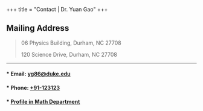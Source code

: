 +++
title = "Contact | Dr. Yuan Gao"
+++
## Mailing Address

> 06 Physics Building, Durham, NC 27708
>
> 120 Science Drive, Durham, NC 27708

---

#### * Email: [yg86@duke.edu](mailto:yg86@duke.edu)
#### * Phone: [+91-123123](tel:+91-123123)
#### * [Profile in Math Department](http://www.math.duke.edu/~yuangao)
